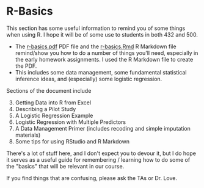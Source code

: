 # R-Basics

This section has some useful information to remind you of some things when using R. I hope it will be of some use to students in both 432 and 500.

- The [r-basics.pdf](https://github.com/THOMASELOVE/500-2021/blob/master/r-basics/r-basics.pdf) PDF file and the [r-basics.Rmd](https://github.com/THOMASELOVE/500-2021/blob/master/r-basics/r-basics.Rmd) R Markdown file remind/show you how to do a number of things you'll need, especially in the early homework assignments. I used the R Markdown file to create the PDF.
- This includes some data management, some fundamental statistical inference ideas, and (especially) some logistic regression.

Sections of the document include

3. Getting Data into R from Excel
4. Describing a Pilot Study
5. A Logistic Regression Example
6. Logistic Regression with Multiple Predictors
7. A Data Management Primer (includes recoding and simple imputation materials)
12. Some tips for using RStudio and R Markdown

There's a lot of stuff here, and I don't expect you to devour it, but I do hope it serves as a useful guide for remembering / learning how to do some of the "basics" that will be relevant in our course.

If you find things that are confusing, please ask the TAs or Dr. Love.

